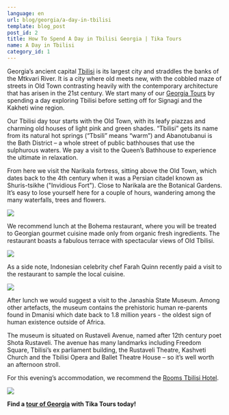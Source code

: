 ```yaml
---
language: en
url: blog/georgia/a-day-in-tbilisi
template: blog_post
post_id: 2
title: How To Spend A Day in Tbilisi Georgia | Tika Tours
name: A Day in Tbilisi
category_id: 1
---
```

Georgia’s ancient capital [Tbilisi](/regions/tbilisi) is its largest city and straddles
the banks of the Mtkvari River. It is a city where old meets new, with the cobbled
maze of streets in Old Town contrasting heavily with the contemporary architecture
that has arisen in the 21st century. We start many of our [Georgia Tours](http://www.tikatours.com/georgia-tours)
by spending a day exploring Tbilisi before setting off for Signagi and the Kakheti
wine region.

Our Tbilisi day tour starts with the Old Town, with its leafy piazzas and charming
old houses of light pink and green shades. “Tbilisi” gets its name from its natural
hot springs (“Tbsili” means “warm”) and Abanotubanui is the Bath District – a whole
street of public bathhouses that use the sulphurous waters. We pay a visit to the
Queen’s Bathhouse to experience the ultimate in relaxation.


From here we visit the Narikala fortress, sitting above the Old Town, which dates
back to the 4th century when it was a Persian citadel known as Shuris\-tsikhe ("Invidious
Fort"). Close to Narikala are the Botanical Gardens. It’s easy to lose yourself
here for a couple of hours, wandering among the many waterfalls, trees and flowers.

![](/library/blog/tbilisi-630.jpg)

We recommend lunch at the Bohema restaurant, where you will be treated to Georgian
gourmet cuisine made only from organic fresh ingredients. The restaurant boasts
a fabulous terrace with spectacular views of Old Tbilisi.

![](/library/content/bohema-restaurant.png)

As a side note, Indonesian celebrity chef Farah Quinn recently paid a visit to the
restaurant to sample the local cuisine.

![](/library/blog/bohema-faran-quin.jpg)

After lunch we would suggest a visit to the Janashia State Museum. Among other artefacts,
the museum contains the prehistoric human re\-parents found in Dmanisi which date
back to 1.8 million years \- the oldest sign of human existence outside of Africa.

The museum is situated on Rustaveli Avenue, named after 12th century poet Shota Rustaveli.
The avenue has many landmarks including Freedom Square, Tbilisi’s ex parliament
building, the Rustaveli Theatre, Kashveti Church and the Tbilisi Opera and Ballet
Theatre House – so it’s well worth an afternoon stroll.

For this evening’s accommodation, we recommend the [Rooms Tbilisi Hotel](http://roomshotels.com/tbilisi).

![](/library/blog/rooms-tbilisi---signature-king-2.jpg)

**Find a [tour of Georgia](/georgia-tours) with Tika Tours today!**
